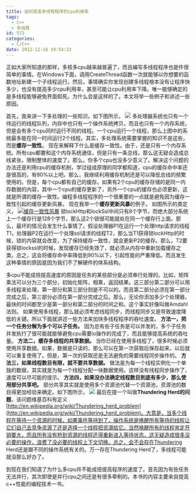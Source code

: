 ```yaml
---
title: 如何提高多线程程序的cpu利用率
tags:
  - C++
  - 多线程
id: 572
categories:
  - C/C++
date: 2012-12-18 19:54:13
---
```


正如大家所知道的那样，多核多cpu越来越普遍了，而且编写多线程程序也是件很简单的事情。在Windows下面，调用CreateThread函数一次就能够以你想要的函数地址新建一个子线程运行。然后，事情确实你发现创建多线程根本没有让程序快多少，也没有提高多少cpu利用率，甚至可能让cpu利用率下降。唯一能够确定的是多线程能够避免界面假死。为什么会是这样的了。本文将举一些例子和讲述一些原因。

首先，我来讲一下多处理的一些知识。如下图所示，
![](https://c2.staticflickr.com/8/7602/26843192743_1a58643141_o.png)
多处理器系统也只有一个待运行的线程队列，内存中也只有一个操作系统拷贝，而且也只有一个内存系统，但是会有多个cpu同时运行不同的线程。一个cpu运行一个线程，那么上图中的系统最多能在同一时间运行2个线程。其实，多处理系统需要掌握的知识不是这些，而是**缓存一致性**。
现在来解释下什么是缓存一致性。由于，还是只有一个内存系统。所有cpu都要和这个内存系统通信，但是只有一条总线，那么这无疑会造成总线紧张，限制整体的速度了。那么，你多个cpu也没多少意义了。解决这个问题的办法还是利用cpu的缓存机制，学过组成原理的同学都知道，cpu的缓存命中率还是很高的，有90%以上吧。那么，我继续利用缓存机制还是可以降低总线的频繁使用的。但是，每个cpu都有自己的缓存。如果有2个cpu的缓存存储的是同一内存数据的内容，其中一个cpu的缓存更新了，另外一个cpu的缓存也必须更新，这就是所谓的缓存一致性。编程多线程程序的一个很重要的一点就是避免因为缓存一致性引起的缓存更新风暴。
现在我举一个**缓存更新风暴**的例子。
如图所示的类定义，
[![缓存一致性风暴](http://www.xpc-yx.com/wp-content/uploads/2012/12/缓存一致性风暴.png)](http://www.xpc-yx.com/2012/12/%e5%a6%82%e4%bd%95%e6%8f%90%e9%ab%98%e5%a4%9a%e7%ba%bf%e7%a8%8b%e7%a8%8b%e5%ba%8f%e7%9a%84cpu%e5%88%a9%e7%94%a8%e7%8e%87/%e7%bc%93%e5%ad%98%e4%b8%80%e8%87%b4%e6%80%a7%e9%a3%8e%e6%9a%b4/)
锁lockHttp和lockSsl中间只有8个字节，而绝大部分系统上一个缓存行是128个字节，那么这2个锁很可能就处在同一个缓存行上面。那么，最坏的情况会发生什么事情了。假设处理器P1在运行一个处理http请求的线程T1，处理器P2在运行一个处理ssl请求的线程T2，那么当T1获得锁lockHttp的时候，锁的内容就会改变，为了保持缓存一致性，就会更新P2的缓存。那么，T2要获得锁lockssl的时候，发现缓存已经失效了，就必须从内存中重新加载缓存之类。总之，这会将缓存命中率降低到90%以下，引起性能的严重降低。而且发生这种事情的原因是因为我们不了解硬件的体系结构。

多cpu不能成倍提高速度的原因是任务的某些部分是必须串行处理的。比如，矩阵乘法可以分为三个部分，初始化矩阵，相乘，返回结果。这三部分第二部分可以用多线程来处理，第一部分和第三部分则是不可以的。而且第二部分必须在第一部分完成之后，第三部分必须在第一部分完成之后。那么，无论你添加多少个处理器，最快的时间都至少是第一部分和第二部分的时间之和。这个事实好像叫做Amdahl法则。
如果使用多线程，那么就必须考虑线程同步，而线程同步又是导致速度降低的关键。所以下面就讲述一些方法来加快多线程程序的吞吐速度。
**方法一，把一个任务分解为多个可以子任务。**
因为总有些子任务是可以并发的，多个子任务并发执行了很可能就能够避免cpu需要io操作的完成了，而且能够提高系统的吞吐量。
**方法二，缓存多线程的共享数据。**
当你已经在使用多线程了，很多时候必须使用共享数据。如果，数据是只读的，那么可以在第一次获取后保存起来，以后就可以重复使用了。但是，第一次的获取还是无法避免的需要线程同步操作的。
**方法三，如果线程数目有限，就不要共享数据。**
做法是为每一个线程实例化一个单独的数据，其实就是为每一个线程分配一块数据使用。这样没有线程同步操作了，速度可以尽可能的提示。
**方法四，如果没办法确定线程数目到底有多少，那么使用部分共享吧。**
部分共享其实就是使用多个资源池代替一个资源池，资源池的数目得更加经验来确定。如下图所示，
![](https://c2.staticflickr.com/8/7661/26843193313_87aceb0b9a_o.png)
最后在提一个叫做**Thundering Herd的问题**，该问题维基百科有定义[http://en.wikipedia.org/wiki/Thundering_herd_problem](http://en.wikipedia.org/wiki/Thundering_herd_problem)。大意是，当多个线程在等待一个资源的时候，如果事件等待到了，操作系统是唤醒所有等待的线程让它们自己去竞争资源了还是选择一个线程把资源给它。当然唤醒所有的线程肯定开销要大，而且所有没有抢到资源的线程还得重新进入等待状态，这无疑造成很多没必要的操作，浪费了没必要的线程上下文切换。总之，会不会存在Thundering Herd还是跟不同的操作系统有关的。万一存在Thundering Herd了，多线程可能就没那么好办了。

到现在我们知道了为什么多cpu并不能成倍提高程序的速度了。首先因为有些任务无法并行，其次即使是并行cpu之间还是有很多牵制的。本书的内容主要来自提高c++性能的编程技术一书。